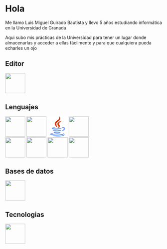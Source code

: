 # Hola

Me llamo Luis Miguel Guirado Bautista y llevo 5 años estudiando informática en la Universidad de Granada

Aqui subo mis prácticas de la Universidad para tener un lugar donde almacenarlas y acceder a ellas
fácilmente y para que cualquiera pueda echarles un ojo

## Editor

<a href="https://code.visualstudio.com"><img height="64" width="64" src="https://cdn.simpleicons.org/visualstudiocode"></a><br>

## Lenguajes

<img height="64" width="64" src="https://cdn.simpleicons.org/cplusplus">
<img height="64" width="64" src="https://cdn.simpleicons.org/python/gold">
<img height="64" width="64" src="images/java.png">
<img height="64" width="64" src="https://cdn.simpleicons.org/c/00599C"><br>
<img height="64" width="64" src="https://cdn.simpleicons.org/html5">
<img height="64" width="64" src="https://cdn.simpleicons.org/css3">
<img height="64" width="64" src="https://cdn.simpleicons.org/javascript">
<img height="64" width="64" src="https://cdn.simpleicons.org/php"><br>

## Bases de datos

<img height="64" width="64" src="https://cdn.simpleicons.org/mysql"><br>

## Tecnologias

<img height="64" width="64" src="https://cdn.simpleicons.org/git"><br>